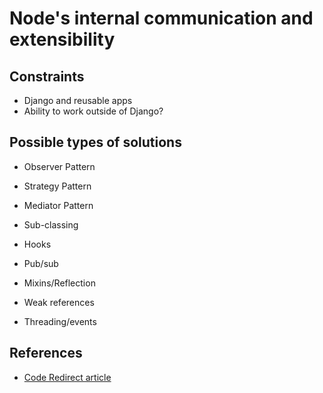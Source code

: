 # Node's internal communication and extensibility 

## Constraints

* Django and reusable apps
* Ability to work outside of Django?

## Possible types of solutions

* Observer Pattern
* Strategy Pattern
* Mediator Pattern

* Sub-classing
* Hooks
* Pub/sub

* Mixins/Reflection
* Weak references
* Threading/events


## References
* [Code Redirect article](https://coderedirect.com/questions/112148/event-system-in-python)

